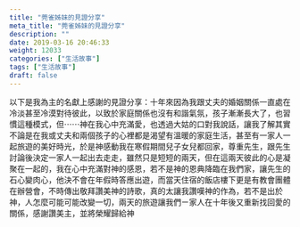 ```yaml
---
title: "莞雀姊妹的見證分享"
meta_title: "莞雀姊妹的見證分享"
description: ""
date: 2019-03-16 20:46:33
weight: 12033
categories: ["生活故事"]
tags: ["生活故事"]
draft: false
---
```


以下是我為主的名獻上感謝的見證分享：十年來因為我跟丈夫的婚姻關係一直處在冷淡甚至冷漠對待彼此，以致於家庭關係也沒有和諧氣氛，孩子漸漸長大了，也習慣這種模式，但⋯⋯神在我心中充滿愛，也透過大姑的口對我說話，讓我了解其實不論是在我或丈夫和兩個孩子的心裡都是渴望有溫暖的家庭生活，甚至有一家人一起旅遊的美好時光，於是神感動我在寒假期間兒子女兒都回家，尊重先生，跟先生討論後決定一家人一起出去走走，雖然只是短短的兩天，但在這兩天彼此的心是凝聚在一起的，我在心中充滿對神的感恩，若不是神的恩典降臨在我們家，讓先生的石心變肉心，他決不會在年假時答應出遊，而當天住宿的飯店樓下更是有教會團體在辦營會，不時傳出敬拜讚美神的詩歌，真的太讓我讚嘆神的作為，若不是出於神，人怎麼可能可能改變一切，兩天的旅遊讓我們ㄧ家人在十年後又重新找回愛的關係，感謝讚美主，並將榮耀歸給神
        